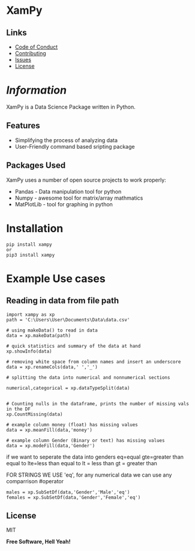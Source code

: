 # XamPy
## Links
- [Code of Conduct](https://github.com/XamNalpak/xampy/blob/main/CODE-OF-CONDUCT.md)
- [Contributing](https://github.com/XamNalpak/xampy/blob/main/CONTRIBUTING.md)
- [Issues](https://github.com/XamNalpak/xampy/issues)
- [License](https://github.com/XamNalpak/xampy/blob/main/LICENSE)


# _Information_


XamPy is a Data Science Package written in Python. 
## Features

- Simplifying the process of analyzing data
- User-Friendly command based sripting package

## Packages Used

XamPy uses a number of open source projects to work properly:

- Pandas - Data manipulation tool for python
- Numpy - awesome tool for matrix/array mathmatics
- MatPlotLib - tool for graphing in python

# Installation
```
pip install xampy
or
pip3 install xampy
```
# Example Use cases
## Reading in data from file path
```
import xampy as xp
path = 'C:\Users\User\Documents\Data\data.csv'

# using makeData() to read in data
data = xp.makeData(path)

# quick statistics and summary of the data at hand
xp.showInfo(data)

# removing white space from column names and insert an underscore
data = xp.renameCols(data,' ','_')

# splitting the data into numerical and nonnumerical sections

numerical,categorical = xp.dataTypeSplit(data)


# Counting nulls in the dataframe, prints the number of missing vals in the DF
xp.CountMissing(data)

# example column money (float) has missing values
data = xp.meanFill(data,'money')

# example column Gender (Binary or text) has missing values
data = xp.modeFill(data,'Gender')

```
if we want to seperate the data into genders
eq=equal
gte=greater than equal to
lte=less than equal to
lt = less than
gt = greater than

FOR STRINGS WE USE 'eq', for any numerical data we can use any comparrison #operator
```
males = xp.SubSetDf(data,'Gender','Male','eq')
females = xp.SubSetDf(data,'Gender','Female','eq')
```


## License

MIT

**Free Software, Hell Yeah!**

